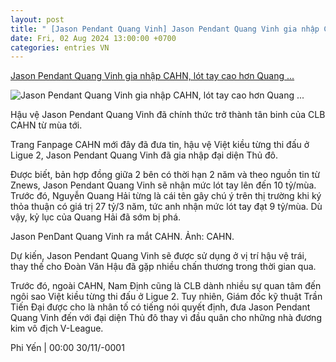 ```yaml
---
layout: post
title: " [Jason Pendant Quang Vinh] Jason Pendant Quang Vinh gia nhập CAHN, lót tay cao hơn Quang ..."
date: Fri, 02 Aug 2024 13:00:00 +0700
categories: entries VN
---
```

[Jason Pendant Quang Vinh gia nhập CAHN, lót tay cao hơn Quang ...](https://www.tinthethao.com.vn/jason-pendant-quang-vinh-gia-nhap-cahn-lot-tay-cao-hon-quang-hai-d772638.html)

![Jason Pendant Quang Vinh gia nhập CAHN, lót tay cao hơn Quang ...](https://media.tinthethao.com.vn/resize/534x280/ucp/themes/images/no-photo.jpg)

Hậu vệ Jason Pendant Quang Vinh đã chính thức trở thành tân binh của CLB CAHN từ mùa tới.

Trang Fanpage CAHN mới đây đã đưa tin, hậu vệ Việt kiều từng thi đấu ở Ligue 2, Jason Pendant Quang Vinh đã gia nhập đại diện Thủ đô.

Được biết, bản hợp đồng giữa 2 bên có thời hạn 2 năm và theo nguồn tin từ Znews, Jason Pendant Quang Vinh sẽ nhận mức lót tay lên đến 10 tỷ/mùa. Trước đó, Nguyễn Quang Hải từng là cái tên gây chú ý trên thị trường khi ký thỏa thuận có giá trị 27 tỷ/3 năm, tức anh nhận mức lót tay đạt 9 tỷ/mùa. Dù vậy, kỷ lục của Quang Hải đã sớm bị phá.

Jason PenDant Quang Vinh ra mắt CAHN. Ảnh: CAHN.

Dự kiến, Jason Pendant Quang Vinh sẽ được sử dụng ở vị trí hậu vệ trái, thay thế cho Đoàn Văn Hậu đã gặp nhiều chấn thương trong thời gian qua.

Trước đó, ngoài CAHN, Nam Định cũng là CLB dành nhiều sự quan tâm đến ngôi sao Việt kiều từng thi đấu ở Ligue 2. Tuy nhiên, Giám đốc kỹ thuật Trần Tiến Đại được cho là nhân tố có tiếng nói quyết định, đưa Jason Pendant Quang Vinh đến với đại diện Thủ đô thay vì đầu quân cho những nhà đương kim vô địch V-League.

Phi Yến | 00:00 30/11/-0001

